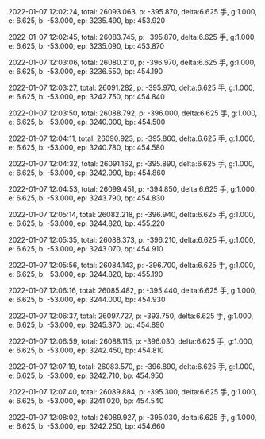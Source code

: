2022-01-07 12:02:24, total: 26093.063, p: -395.870, delta:6.625 手, g:1.000, e: 6.625, b: -53.000, ep: 3235.490, bp: 453.920

2022-01-07 12:02:45, total: 26083.745, p: -395.870, delta:6.625 手, g:1.000, e: 6.625, b: -53.000, ep: 3235.090, bp: 453.870

2022-01-07 12:03:06, total: 26080.210, p: -396.970, delta:6.625 手, g:1.000, e: 6.625, b: -53.000, ep: 3236.550, bp: 454.190

2022-01-07 12:03:27, total: 26091.282, p: -395.970, delta:6.625 手, g:1.000, e: 6.625, b: -53.000, ep: 3242.750, bp: 454.840

2022-01-07 12:03:50, total: 26088.792, p: -396.000, delta:6.625 手, g:1.000, e: 6.625, b: -53.000, ep: 3240.000, bp: 454.500

2022-01-07 12:04:11, total: 26090.923, p: -395.860, delta:6.625 手, g:1.000, e: 6.625, b: -53.000, ep: 3240.780, bp: 454.580

2022-01-07 12:04:32, total: 26091.162, p: -395.890, delta:6.625 手, g:1.000, e: 6.625, b: -53.000, ep: 3242.990, bp: 454.860

2022-01-07 12:04:53, total: 26099.451, p: -394.850, delta:6.625 手, g:1.000, e: 6.625, b: -53.000, ep: 3243.790, bp: 454.830

2022-01-07 12:05:14, total: 26082.218, p: -396.940, delta:6.625 手, g:1.000, e: 6.625, b: -53.000, ep: 3244.820, bp: 455.220

2022-01-07 12:05:35, total: 26088.373, p: -396.210, delta:6.625 手, g:1.000, e: 6.625, b: -53.000, ep: 3243.070, bp: 454.910

2022-01-07 12:05:56, total: 26084.143, p: -396.700, delta:6.625 手, g:1.000, e: 6.625, b: -53.000, ep: 3244.820, bp: 455.190

2022-01-07 12:06:16, total: 26085.482, p: -395.440, delta:6.625 手, g:1.000, e: 6.625, b: -53.000, ep: 3244.000, bp: 454.930

2022-01-07 12:06:37, total: 26097.727, p: -393.750, delta:6.625 手, g:1.000, e: 6.625, b: -53.000, ep: 3245.370, bp: 454.890

2022-01-07 12:06:59, total: 26088.115, p: -396.030, delta:6.625 手, g:1.000, e: 6.625, b: -53.000, ep: 3242.450, bp: 454.810

2022-01-07 12:07:19, total: 26083.570, p: -396.890, delta:6.625 手, g:1.000, e: 6.625, b: -53.000, ep: 3242.710, bp: 454.950

2022-01-07 12:07:40, total: 26089.884, p: -395.300, delta:6.625 手, g:1.000, e: 6.625, b: -53.000, ep: 3241.020, bp: 454.540

2022-01-07 12:08:02, total: 26089.927, p: -395.030, delta:6.625 手, g:1.000, e: 6.625, b: -53.000, ep: 3242.250, bp: 454.660